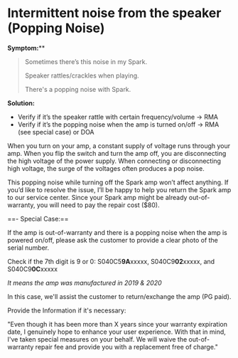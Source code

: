# Intermittent noise from the speaker (Popping Noise)

**Symptom:**** 

> Sometimes there’s this noise in my Spark.
> 
> Speaker rattles/crackles when playing.
> 
> There's a popping noise with Spark.


**Solution:**
- Verify if it’s the speaker rattle with certain frequency/volume -> RMA
- Verify if it’s the popping noise when the amp is turned on/off -> RMA (see special case) or DOA


When you turn on your amp, a constant supply of voltage runs through your amp. When you flip the switch and turn the amp off, you are disconnecting the high voltage of the power supply. When connecting or disconnecting high voltage, the surge of the voltages often produces a pop noise.

This popping noise while turning off the Spark amp won’t affect anything. If you’d like to resolve the issue, I’ll be happy to help you return the Spark amp to our service center. Since your Spark amp might be already out-of-warranty, you will need to pay the repair cost ($80).


==- Special Case:==

If the amp is out-of-warranty and there is a popping noise when the amp is powered on/off, please ask the customer to provide a clear photo of the serial number.

Check if the 7th digit is 9 or 0:
S040C5**9A**xxxxx, S040C9**02**xxxxx, and S040C9**0C**xxxxx

*It means the amp was manufactured in 2019 & 2020*

In this case, we'll assist the customer to return/exchange the amp (PG paid).


Provide the Information if it's necessary:
 
 
"Even though it has been more than X years since your warranty expiration date, I genuinely hope to enhance your user experience. With that in mind, I've taken special measures on your behalf. We will waive the out-of-warranty repair fee and provide you with a replacement free of charge."